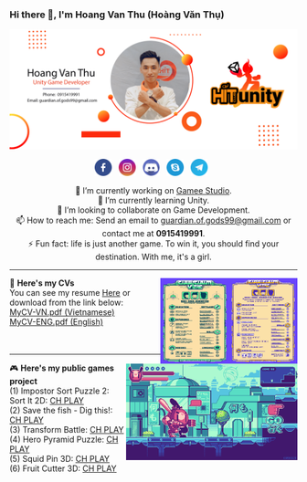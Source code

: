 ### Hi there 👋, I'm Hoang Van Thu (Hoàng Văn Thụ)

<div align="center">
	<img src="Media/Banner.png" alt="ContactCard">
<p align='center'>
<a href="https://www.facebook.com/sThunderSwords"><img height="30" src="Media/Icons/facebook.png"></a>&nbsp;&nbsp;
<a href="https://www.instagram.com/guardian.of.gods/"><img height="30" src="Media/Icons/instagram.png"></a>&nbsp;&nbsp;
<a href="https://discordapp.com/users/832622687691603980/"><img height="30" src="Media/Icons/discord.png"></a>&nbsp;&nbsp;
<a href="https://join.skype.com/invite/Vbew3CNINw8m"><img height="30" src="Media/Icons/skype.png"></a>&nbsp;&nbsp;
<a href="https://t.me/HoangVanThu99"><img height="30" src="Media/Icons/telegram.png"></a>&nbsp;&nbsp;
</p>
	
🔭 I’m currently working on [Gamee Studio](https://gameestudio.com/).<br>
🌱 I’m currently learning Unity. <br>
👯 I’m looking to collaborate on Game Development.<br>
📫 How to reach me: Send an email to guardian.of.gods99@gmail.com or contact me at **0915419991**.<br>
⚡ Fun fact: life is just another game. To win it, you should find your destination. With me, it's a girl.<br>
</div>

  ---

<p>
  <a href="https://github.com/GuardianOfGods/GuardianOfGods/blob/main/Media/resume.jpg"><img width="120" height="150" align='right'src="Media/resume.jpg?raw=true"></a>
</p>
<p>
  <a href="https://github.com/GuardianOfGods/GuardianOfGods/blob/main/Media/resume2.jpg"><img width="120" height="150" align='right'src="Media/resume2.jpg?raw=true"></a>
</p>

📝 **Here's my CVs** <br />
You can see my resume [Here](https://github.com/GuardianOfGods/GuardianOfGods/blob/main/Files/MyCV-EN.pdf) or download from the link below: <br />
<a href="https://github.com/GuardianOfGods/GuardianOfGods/raw/main/Files/MyCV-VN.pdf" download="MyCV-VN.pdf">MyCV-VN.pdf (Vietnamese)</a> <br />
<a href="https://github.com/GuardianOfGods/GuardianOfGods/raw/main/Files/MyCV-ENG.pdf" download="MyCV-VN.pdf">MyCV-ENG.pdf (English)</a> <br />
<br />
<br />

  ---

<p>
  <a href="https://github.com/GuardianOfGods/GuardianOfGods/blob/main/Media/Gif1.gif"><img width="300" align='right'src="Media/Gif1.gif?raw=true"></a>
</p>
 
🎮 **Here's my public games project** <br />
(1) Impostor Sort Puzzle 2: Sort It 2D: [CH PLAY](https://play.google.com/store/apps/details?id=com.twentypercent.Imposter2&hl=en&gl=US)<br />
(2) Save the fish - Dig this!: [CH PLAY](https://play.google.com/store/apps/details?id=com.gamee.fishdig&hl=en&gl=US)<br />
(3) Transform Battle: [CH PLAY](https://play.google.com/store/apps/details?id=com.gamee.transformbattle)<br />
(4) Hero Pyramid Puzzle: [CH PLAY](https://play.google.com/store/apps/details?id=com.gamee.heropyramid)<br />
(5) Squid Pin 3D: [CH PLAY](https://play.google.com/store/apps/details?id=com.GameeStudio.PoppyPin3D)<br />
(6) Fruit Cutter 3D: [CH PLAY](https://play.google.com/store/apps/details?id=com.gamee.fruitcutter3dfree)<br />
